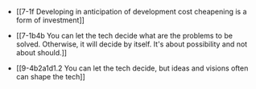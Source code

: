 - [[7-1f Developing in anticipation of development cost cheapening is a form of investment]]

- [[7-1b4b You can let the tech decide what are the problems to be solved. Otherwise, it will decide by itself. It's about possibility and not about should.]]

- [[9-4b2a1d1.2 You can let the tech decide, but ideas and visions often can shape the tech]]
